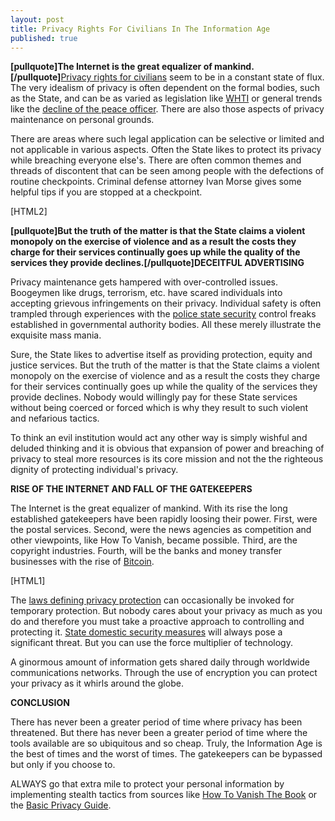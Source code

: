 ```yaml
---
layout: post
title: Privacy Rights For Civilians In The Information Age
published: true
---
```

<p><strong>[pullquote]The Internet is the great equalizer of mankind.[/pullquote]</strong><a title="privacy rights for civilians" href="http://www.howtovanish.com/2012/07/privacy-rights-for-civilians" target="_blank">Privacy rights for civilians</a> seem to be in a constant state of flux. The very idealism of privacy is often dependent on the formal bodies, such as the State, and can be as varied as legislation like <a title="whti" href="http://www.howtovanish.com/2009/06/how-whti-affects-you/" target="_blank">WHTI</a> or general trends like the <a title="decline of the peace officer" href="http://www.howtovanish.com/2012/07/public-anonymity-decline-peace-officer/" target="_blank">decline of the peace officer</a>. There are also those aspects of privacy maintenance on personal grounds.</p>
<p>There are areas where such legal application can be selective or limited and not applicable in various aspects. Often the State likes to protect its privacy while breaching everyone else's. There are often common themes and threads of discontent that can be seen among people with the defections of routine checkpoints. Criminal defense attorney Ivan Morse gives some helpful tips if you are stopped at a checkpoint.</p>
<p>[HTML2]</p>
<p><strong>[pullquote]But the truth of the matter is that the State claims a violent monopoly on the exercise of violence and as a result the costs they charge for their services continually goes up while the quality of the services they provide declines.[/pullquote]DECEITFUL ADVERTISING</strong></p>
<p>Privacy maintenance gets hampered with over-controlled issues. Boogeymen like drugs, terrorism, etc. have scared individuals into accepting grievous infringements on their privacy. Individual safety is often trampled through experiences with the <a title="experiencing state security" href="http://www.howtovanish.com/2012/07/experiencing-the-police-state-security/" target="_blank">police state security</a> control freaks established in governmental authority bodies. All these merely illustrate the exquisite mass mania.</p>
<p>Sure, the State likes to advertise itself as providing protection, equity and justice services. But the truth of the matter is that the State claims a violent monopoly on the exercise of violence and as a result the costs they charge for their services continually goes up while the quality of the services they provide declines. Nobody would willingly pay for these State services without being coerced or forced which is why they result to such violent and nefarious tactics.</p>
<p>To think an evil institution would act any other way is simply wishful and deluded thinking and it is obvious that expansion of power and breaching of privacy to steal more resources is its core mission and not the the righteous dignity of protecting individual's privacy.</p>
<p><strong>RISE OF THE INTERNET AND FALL OF THE GATEKEEPERS</strong></p>
<p>The Internet is the great equalizer of mankind. With its rise the long established gatekeepers have been rapidly loosing their power. First, were the postal services. Second, were the news agencies as competition and other viewpoints, like How To Vanish, became possible. Third, are the copyright industries. Fourth, will be the banks and money transfer businesses with the rise of <a title="bitcoin" href="http://www.bitcoin.org" target="_blank">Bitcoin</a>.</p>
<p>[HTML1]</p>
<p>The <a title="laws defining privacy protection" href="http://www.howtovanish.com/2012/06/laws-protecting-political-privacy/" target="_blank">laws defining privacy protection</a> can occasionally be invoked for temporary protection. But nobody cares about your privacy as much as you do and therefore you must take a proactive approach to controlling and protecting it. <a title="domestic security measures" href="http://www.howtovanish.com/2012/07/domestic-security-measures" target="_blank">State domestic security measures</a> will always pose a significant threat. But you can use the force multiplier of technology.</p>
<p>A ginormous amount of information gets shared daily through worldwide communications networks. Through the use of encryption you can protect your privacy as it whirls around the globe.</p>
<p><strong>CONCLUSION</strong></p>
<p>There has never been a greater period of time where privacy has been threatened. But there has never been a greater period of time where the tools available are so ubiquitous and so cheap. Truly, the Information Age is the best of times and the worst of times. The gatekeepers can be bypassed but only if you choose to.</p>
<p>ALWAYS go that extra mile to protect your personal information by implementing stealth tactics from sources like <a title="Privacy" href="http://www.howtovanish.com/products/how-to-vanish-book/">How To Vanish The Book</a> or the <a title="basic privacy guide" href="https://www.coindl.com/page/item/168" target="_blank">Basic Privacy Guide</a>.</p>
